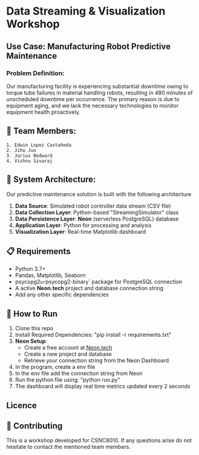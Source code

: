 # Data Streaming & Visualization Workshop 

## Use Case: Manufacturing Robot Predictive Maintenance

### Problem Definition:
Our manufacturing facility is experiencing substantial downtime owing to torque tube failures in material
handling robots, resulting in 480 minutes of unscheduled downtime per occurrence. The primary reason is due to 
equipment aging, and we lack the necessary technologies to monitor equipment health proactively.


##  👥 Team Members: 
	1. Edwin Lopez Castañeda
    2. Jiho Jun
    3. Jarius Bedward
    4. Vishnu Sivaraj


##  🚀 System Architecture:
Our predictive maintenance solution is built with the following architecture

1. **Data Source**: Simulated robot controller data stream (CSV file)
2. **Data Collection Layer**: Python-based "StreamingSimulator" class
3. **Data Persistence Layer**: **Neon** (serverless PostgreSQL) database
4. **Application Layer**: Python for processing and analysis 
5. **Visualization Layer**: Real-time Matplotlib dashboard



## 📋 Requirements
- Python 3.7+
- Pandas, Matplotlib, Seaborn
- psycopg2` or `psycopg2-binary` package for PostgreSQL connection
- A active **Neon.tech** project and database connection string
- Add any other specific dependencies

##  🎯  How to Run

1. Clone this repo
2. Install Required Dependencies: "pip install -r requirements.txt"
3. **Neon Setup**:  
    - Create a free account at [Neon.tech](https://neon.tech)
    - Create a new project and database
    - Retrieve your connection string from the Neon Dashboard
4. In the program, create a env file 
5. In the env file add the connection string from Neon
6. Run the python file using: "python run.py"
7. The dashboard will display real time metrics updated every 2 seconds

    
## Licence


##  🤝 Contributing 
This is a workshop developed for CSNC8010. If any questions arise do not hesitate 
to contact the mentioned team members.